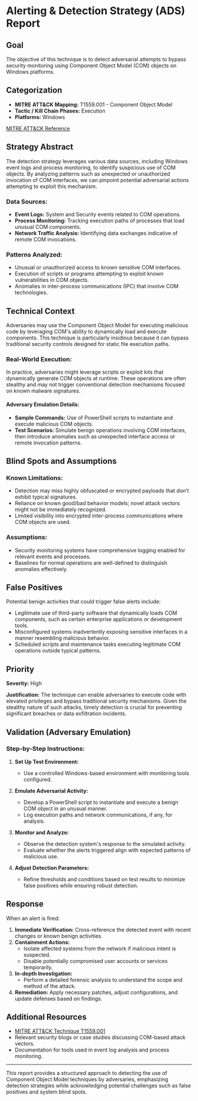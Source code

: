 # Alerting & Detection Strategy (ADS) Report

## Goal
The objective of this technique is to detect adversarial attempts to bypass security monitoring using Component Object Model (COM) objects on Windows platforms.

## Categorization
- **MITRE ATT&CK Mapping:** T1559.001 - Component Object Model
- **Tactic / Kill Chain Phases:** Execution
- **Platforms:** Windows

[MITRE ATT&CK Reference](https://attack.mitre.org/techniques/T1559/001)

## Strategy Abstract
The detection strategy leverages various data sources, including Windows event logs and process monitoring, to identify suspicious use of COM objects. By analyzing patterns such as unexpected or unauthorized invocation of COM interfaces, we can pinpoint potential adversarial actions attempting to exploit this mechanism.

### Data Sources:
- **Event Logs:** System and Security events related to COM operations.
- **Process Monitoring:** Tracking execution paths of processes that load unusual COM components.
- **Network Traffic Analysis:** Identifying data exchanges indicative of remote COM invocations.

### Patterns Analyzed:
- Unusual or unauthorized access to known sensitive COM interfaces.
- Execution of scripts or programs attempting to exploit known vulnerabilities in COM objects.
- Anomalies in inter-process communications (IPC) that involve COM technologies.

## Technical Context
Adversaries may use the Component Object Model for executing malicious code by leveraging COM's ability to dynamically load and execute components. This technique is particularly insidious because it can bypass traditional security controls designed for static file execution paths.

### Real-World Execution:
In practice, adversaries might leverage scripts or exploit kits that dynamically generate COM objects at runtime. These operations are often stealthy and may not trigger conventional detection mechanisms focused on known malware signatures.

#### Adversary Emulation Details:
- **Sample Commands:** Use of PowerShell scripts to instantiate and execute malicious COM objects.
- **Test Scenarios:** Simulate benign operations involving COM interfaces, then introduce anomalies such as unexpected interface access or remote invocation patterns.

## Blind Spots and Assumptions
### Known Limitations:
- Detection may miss highly obfuscated or encrypted payloads that don’t exhibit typical signatures.
- Reliance on known good/bad behavior models; novel attack vectors might not be immediately recognized.
- Limited visibility into encrypted inter-process communications where COM objects are used.

### Assumptions:
- Security monitoring systems have comprehensive logging enabled for relevant events and processes.
- Baselines for normal operations are well-defined to distinguish anomalies effectively.

## False Positives
Potential benign activities that could trigger false alerts include:
- Legitimate use of third-party software that dynamically loads COM components, such as certain enterprise applications or development tools.
- Misconfigured systems inadvertently exposing sensitive interfaces in a manner resembling malicious behavior.
- Scheduled scripts and maintenance tasks executing legitimate COM operations outside typical patterns.

## Priority
**Severity:** High

**Justification:**
The technique can enable adversaries to execute code with elevated privileges and bypass traditional security mechanisms. Given the stealthy nature of such attacks, timely detection is crucial for preventing significant breaches or data exfiltration incidents.

## Validation (Adversary Emulation)
### Step-by-Step Instructions:
1. **Set Up Test Environment:**
   - Use a controlled Windows-based environment with monitoring tools configured.
   
2. **Emulate Adversarial Activity:**
   - Develop a PowerShell script to instantiate and execute a benign COM object in an unusual manner.
   - Log execution paths and network communications, if any, for analysis.

3. **Monitor and Analyze:**
   - Observe the detection system's response to the simulated activity.
   - Evaluate whether the alerts triggered align with expected patterns of malicious use.

4. **Adjust Detection Parameters:**
   - Refine thresholds and conditions based on test results to minimize false positives while ensuring robust detection.

## Response
When an alert is fired:
1. **Immediate Verification:** Cross-reference the detected event with recent changes or known benign activities.
2. **Containment Actions:**
   - Isolate affected systems from the network if malicious intent is suspected.
   - Disable potentially compromised user accounts or services temporarily.
3. **In-depth Investigation:**
   - Perform a detailed forensic analysis to understand the scope and method of the attack.
4. **Remediation:** Apply necessary patches, adjust configurations, and update defenses based on findings.

## Additional Resources
- [MITRE ATT&CK Technique T1559.001](https://attack.mitre.org/techniques/T1559/001)
- Relevant security blogs or case studies discussing COM-based attack vectors.
- Documentation for tools used in event log analysis and process monitoring.

---

This report provides a structured approach to detecting the use of Component Object Model techniques by adversaries, emphasizing detection strategies while acknowledging potential challenges such as false positives and system blind spots.